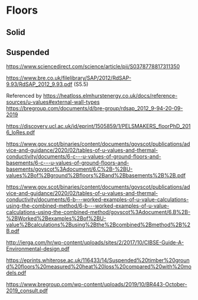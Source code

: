 # Floors

## Solid

## Suspended

https://www.sciencedirect.com/science/article/pii/S0378778817311350

https://www.bre.co.uk/filelibrary/SAP/2012/RdSAP-9.93/RdSAP_2012_9.93.pdf (S5.5)

Referenced by https://heatloss.elmhurstenergy.co.uk/docs/reference-sources/u-values#external-wall-types
https://bregroup.com/documents/d/bre-group/rdsap_2012_9-94-20-09-2019

https://discovery.ucl.ac.uk/id/eprint/1505859/1/PELSMAKERS_floorPhD_2016_loRes.pdf

https://www.gov.scot/binaries/content/documents/govscot/publications/advice-and-guidance/2020/02/tables-of-u-values-and-thermal-conductivity/documents/6-c---u-values-of-ground-floors-and-basements/6-c---u-values-of-ground-floors-and-basements/govscot%3Adocument/6.C%2B-%2BU-values%2Bof%2Bground%2Bfloors%2Band%2Bbasements%2B%2B.pdf

https://www.gov.scot/binaries/content/documents/govscot/publications/advice-and-guidance/2020/02/tables-of-u-values-and-thermal-conductivity/documents/6-b---worked-examples-of-u-value-calculations-using-the-combined-method/6-b---worked-examples-of-u-value-calculations-using-the-combined-method/govscot%3Adocument/6.B%2B-%2BWorked%2Bexamples%2Bof%2BU-value%2Bcalculations%2Busing%2Bthe%2Bcombined%2Bmethod%2B%2B.pdf

http://ierga.com/hr/wp-content/uploads/sites/2/2017/10/CIBSE-Guide-A-Environmental-design.pdf

https://eprints.whiterose.ac.uk/116433/14/Suspended%20timber%20ground%20floors%20measured%20heat%20loss%20compared%20with%20models.pdf

https://www.bregroup.com/wp-content/uploads/2019/10/BR443-October-2019_consult.pdf
